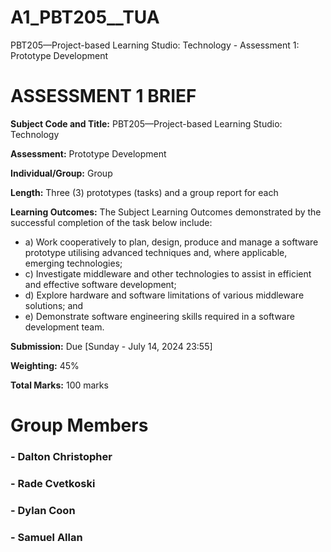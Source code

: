 # A1_PBT205__TUA
PBT205—Project-based Learning Studio: Technology - Assessment 1: Prototype Development

# ASSESSMENT 1 BRIEF
**Subject Code and Title:** PBT205—Project-based Learning Studio: Technology

**Assessment:** Prototype Development

**Individual/Group:** Group

**Length:** Three (3) prototypes (tasks) and a group report for each

**Learning Outcomes:** The Subject Learning Outcomes demonstrated by the successful completion of the task below include:
- a) Work cooperatively to plan, design, produce and manage a software prototype utilising advanced techniques and, where applicable, emerging technologies;
- c) Investigate middleware and other technologies to assist in efficient and effective software development;
- d) Explore hardware and software limitations of various middleware solutions; and
- e) Demonstrate software engineering skills required in a software development team.

**Submission:** Due [Sunday - July 14, 2024 23:55]

**Weighting:** 45%

**Total Marks:** 100 marks

# Group Members
### - Dalton Christopher
### - Rade Cvetkoski
### - Dylan Coon
### - Samuel Allan 
